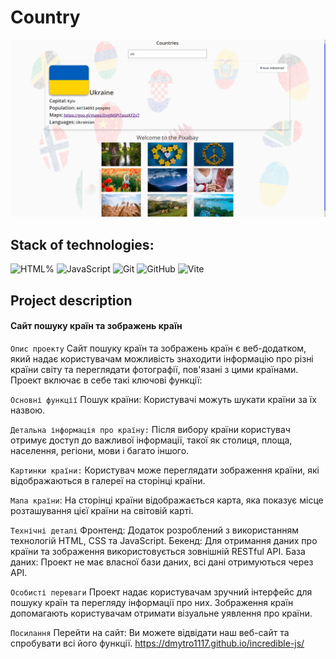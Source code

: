 # Country

![HTML, CSS, JS](./assets/countries.png)

## Stack of technologies:

![HTML%](https://img.shields.io/badge/HTML5-E34F26?style=for-the-badge&logo=html5&logoColor=white)
![JavaScript](https://img.shields.io/badge/javascript-%23323330.svg?style=for-the-badge&logo=javascript&logoColor=%23F7DF1E)
![Git](https://img.shields.io/badge/git-%23F05033.svg?style=for-the-badge&logo=git&logoColor=white)
![GitHub](https://img.shields.io/badge/github-%23121011.svg?style=for-the-badge&logo=github&logoColor=white)
![Vite](https://img.shields.io/badge/vite-%23646CFF.svg?style=for-the-badge&logo=vite&logoColor=white)

## Project description

#### Сайт пошуку країн та зображень країн

`Опис проекту` Сайт пошуку країн та зображень країн є веб-додатком, який надає
користувачам можливість знаходити інформацію про різні країни світу та
переглядати фотографії, пов'язані з цими країнами. Проект включає в себе такі
ключові функції:

`Основні функції` Пошук країни: Користувачі можуть шукати країни за їх назвою.

`Детальна інформація про країну:` Після вибору країни користувач отримує доступ
до важливої інформації, такої як столиця, площа, населення, регіони, мови і
багато іншого.

`Картинки країни:` Користувач може переглядати зображення країни, які
відображаються в галереї на сторінці країни.

`Мапа країни`: На сторінці країни відображається карта, яка показує місце
розташування цієї країни на світовій карті.

`Технічні деталі` Фронтенд: Додаток розроблений з використанням технологій HTML,
CSS та JavaScript. Бекенд: Для отримання даних про країни та зображення
використовується зовнішній RESTful API. База даних: Проект не має власної бази
даних, всі дані отримуються через API.

`Особисті переваги` Проект надає користувачам зручний інтерфейс для пошуку країн
та перегляду інформації про них. Зображення країн допомагають користувачам
отримати візуальне уявлення про країни.

`Посилання` Перейти на сайт: Ви можете відвідати наш веб-сайт та спробувати всі
його функції. https://dmytro1117.github.io/incredible-js/
